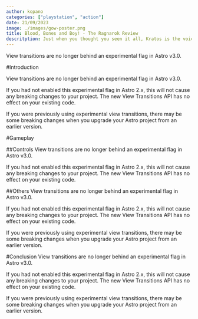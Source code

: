 ```yaml
---
author: kopano
categories: ["playstation", "action"]
date: 21/09/2023
image: ./images/gow-poster.png
title: Blood, Bones and Boy! - The Ragnarok Review
descritption: Just when you thought you seen it all, Kratos is the voice of reason!
---
```


View transitions are no longer behind an experimental flag in Astro v3.0.

#Introduction

View transitions are no longer behind an experimental flag in Astro v3.0.

If you had not enabled this experimental flag in Astro 2.x, this will not cause any breaking changes to your project. The new View Transitions API has no effect on your existing code.

If you were previously using experimental view transitions, there may be some breaking changes when you upgrade your Astro project from an earlier version.

#Gameplay

##Controls
View transitions are no longer behind an experimental flag in Astro v3.0.

If you had not enabled this experimental flag in Astro 2.x, this will not cause any breaking changes to your project. The new View Transitions API has no effect on your existing code.

##Others
View transitions are no longer behind an experimental flag in Astro v3.0.

If you had not enabled this experimental flag in Astro 2.x, this will not cause any breaking changes to your project. The new View Transitions API has no effect on your existing code.

If you were previously using experimental view transitions, there may be some breaking changes when you upgrade your Astro project from an earlier version.

#Conclusion
View transitions are no longer behind an experimental flag in Astro v3.0.

If you had not enabled this experimental flag in Astro 2.x, this will not cause any breaking changes to your project. The new View Transitions API has no effect on your existing code.

If you were previously using experimental view transitions, there may be some breaking changes when you upgrade your Astro project from an earlier version.
